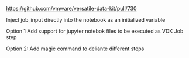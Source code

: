 https://github.com/vmware/versatile-data-kit/pull/730


Inject job_input directly into the notebook as an initialized variable 


Option 1
Add support for jupyter notebok files to be executed as VDK Job step 

Option 2: 
Add magic command to deliante different steps 